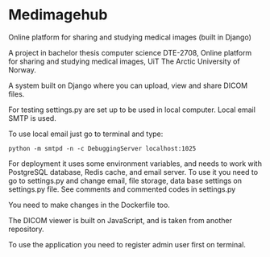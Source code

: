 # Medimagehub
Online platform for sharing and studying medical images (built in Django)

A project in bachelor thesis computer science DTE-2708, 
Online platform for sharing and studying medical images, UiT The Arctic University of Norway.

A system built on Django where you can upload, view and share DICOM files.

For testing settings.py are set up to be used in local computer. Local email SMTP is used.

To use local email just go to terminal and type:

`python -m smtpd -n -c DebuggingServer localhost:1025`

For deployment it uses some environment variables, and needs to work with PostgreSQL database, Redis cache, and email server. To use it you need to go to settings.py and change email, file storage, data base settings on settings.py file.
See comments and commented codes in settings.py

You need to make changes in the Dockerfile too.

The DICOM viewer is built on JavaScript, and is taken from another repository.

To use the application you need to register admin user first on terminal.
